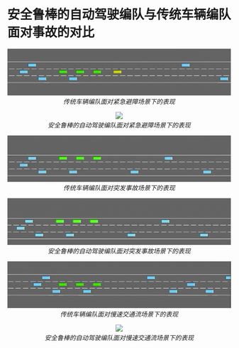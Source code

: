 # 安全鲁棒的自动驾驶编队与传统车辆编队面对事故的对比

<p align="center">
    <img src="https://github.com/xxzzyyhhh/-/raw/main/drop_raw.gif?raw=true"><br/>
    <em>传统车辆编队面对紧急避障场景下的表现</em>
</p>

<p align="center">
    <img src="https://github.com/xxzzyyhhh/-/raw/main/drop_learned.gif?raw=true"><br/>
    <em>安全鲁棒的自动驾驶编队面对紧急避障场景下的表现</em>
</p>

<p align="center">
    <img src="https://github.com/xxzzyyhhh/-/raw/main/barrier_raw.gif?raw=true"><br/>
    <em>传统车辆编队面对突发事故场景下的表现</em>
</p>

<p align="center">
    <img src="https://github.com/xxzzyyhhh/-/raw/main/barrier_learned.gif?raw=true"><br/>
    <em>安全鲁棒的自动驾驶编队面对突发事故场景下的表现</em>
</p>

<p align="center">
    <img src="https://github.com/xxzzyyhhh/-/raw/main/jam_raw.gif?raw=true"><br/>
    <em>传统车辆编队面对慢速交通流场景下的表现</em>
</p>

<p align="center">
    <img src="https://github.com/xxzzyyhhh/-/raw/main/jam_learned.gif?raw=true"><br/>
    <em>安全鲁棒的自动驾驶编队面对慢速交通流场景下的表现</em>
</p>
